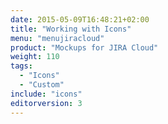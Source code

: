 ```yaml
---
date: 2015-05-09T16:48:21+02:00
title: "Working with Icons"
menu: "menujiracloud"
product: "Mockups for JIRA Cloud"
weight: 110
tags:
  - "Icons"
  - "Custom"
include: "icons"
editorversion: 3
---
```

